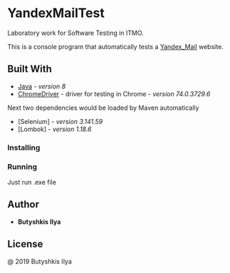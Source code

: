 # YandexMailTest
Laboratory work for Software Testing in ITMO.

This is a console program that automatically tests a [Yandex_Mail](http://mail.yandex.ru) website.

## Built With

* [Java](https://www.oracle.com/technetwork/java/javase/downloads/jdk8-downloads-2133151.html) - *version 8*
* [ChromeDriver](https://sites.google.com/a/chromium.org/chromedriver/downloads) - driver for testing in Chrome - *version 74.0.3729.6*

Next two dependencies would be loaded by Maven automatically 
* [Selenium] - *version 3.141.59*
* [Lombok] - *version 1.18.6*

### Installing

### Running
Just run .exe file

## Author

* **Butyshkis Ilya**
    
## License

@ 2019 Butyshkis Ilya
